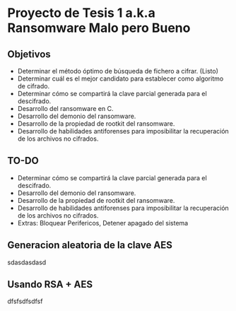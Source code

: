 # Proyecto de Tesis 1 a.k.a Ransomware Malo pero Bueno

## Objetivos

- Determinar el método óptimo de búsqueda de fichero a cifrar. (Listo)
- Determinar cuál es el mejor candidato para establecer como algoritmo de cifrado. 
- Determinar cómo se compartirá la clave parcial generada para el descifrado. 
- Desarrollo del ransomware en C. 
- Desarrollo del demonio del ransomware. 
- Desarrollo de la propiedad de rootkit del ransomware. 
- Desarrollo de habilidades antiforenses para imposibilitar la recuperación de los archivos no cifrados.

## TO-DO

- Determinar cómo se compartirá la clave parcial generada para el descifrado. 
- Desarrollo del demonio del ransomware. 
- Desarrollo de la propiedad de rootkit del ransomware. 
- Desarrollo de habilidades antiforenses para imposibilitar la recuperación de los archivos no cifrados.
- Extras: Bloquear Perifericos, Detener apagado del sistema

## Generacion aleatoria de la clave AES

sdasdasdasd

## Usando RSA + AES

dfsfsdfsdfsf


